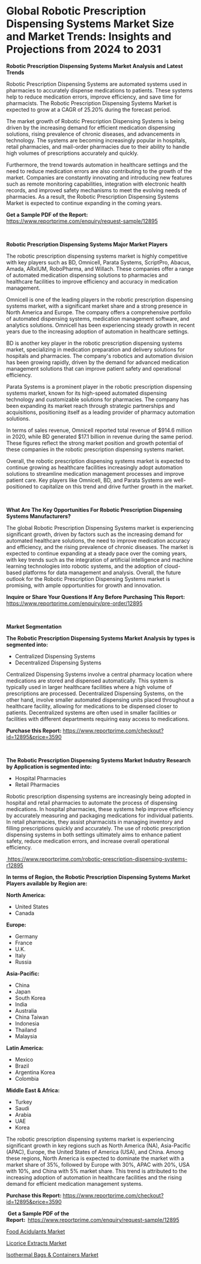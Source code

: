 <p><h1>Global Robotic Prescription Dispensing Systems Market Size and Market Trends: Insights and Projections from 2024 to 2031</h1></p><p><strong>Robotic Prescription Dispensing Systems Market Analysis and Latest Trends</strong></p>
<p><p>Robotic Prescription Dispensing Systems are automated systems used in pharmacies to accurately dispense medications to patients. These systems help to reduce medication errors, improve efficiency, and save time for pharmacists. The Robotic Prescription Dispensing Systems Market is expected to grow at a CAGR of 25.20% during the forecast period.</p><p>The market growth of Robotic Prescription Dispensing Systems is being driven by the increasing demand for efficient medication dispensing solutions, rising prevalence of chronic diseases, and advancements in technology. The systems are becoming increasingly popular in hospitals, retail pharmacies, and mail-order pharmacies due to their ability to handle high volumes of prescriptions accurately and quickly.</p><p>Furthermore, the trend towards automation in healthcare settings and the need to reduce medication errors are also contributing to the growth of the market. Companies are constantly innovating and introducing new features such as remote monitoring capabilities, integration with electronic health records, and improved safety mechanisms to meet the evolving needs of pharmacies. As a result, the Robotic Prescription Dispensing Systems Market is expected to continue expanding in the coming years.</p></p>
<p><strong>Get a Sample PDF of the Report:&nbsp;</strong> <a href="https://www.reportprime.com/enquiry/request-sample/12895">https://www.reportprime.com/enquiry/request-sample/12895</a></p>
<p>&nbsp;</p>
<p><strong>Robotic Prescription Dispensing Systems Major Market Players</strong></p>
<p><p>The robotic prescription dispensing systems market is highly competitive with key players such as BD, Omnicell, Parata Systems, ScriptPro, Abacus, Amada, ARxIUM, RoboPharma, and Willach. These companies offer a range of automated medication dispensing solutions to pharmacies and healthcare facilities to improve efficiency and accuracy in medication management.</p><p>Omnicell is one of the leading players in the robotic prescription dispensing systems market, with a significant market share and a strong presence in North America and Europe. The company offers a comprehensive portfolio of automated dispensing systems, medication management software, and analytics solutions. Omnicell has been experiencing steady growth in recent years due to the increasing adoption of automation in healthcare settings.</p><p>BD is another key player in the robotic prescription dispensing systems market, specializing in medication preparation and delivery solutions for hospitals and pharmacies. The company's robotics and automation division has been growing rapidly, driven by the demand for advanced medication management solutions that can improve patient safety and operational efficiency.</p><p>Parata Systems is a prominent player in the robotic prescription dispensing systems market, known for its high-speed automated dispensing technology and customizable solutions for pharmacies. The company has been expanding its market reach through strategic partnerships and acquisitions, positioning itself as a leading provider of pharmacy automation solutions.</p><p>In terms of sales revenue, Omnicell reported total revenue of $914.6 million in 2020, while BD generated $17.1 billion in revenue during the same period. These figures reflect the strong market position and growth potential of these companies in the robotic prescription dispensing systems market.</p><p>Overall, the robotic prescription dispensing systems market is expected to continue growing as healthcare facilities increasingly adopt automation solutions to streamline medication management processes and improve patient care. Key players like Omnicell, BD, and Parata Systems are well-positioned to capitalize on this trend and drive further growth in the market.</p></p>
<p>&nbsp;</p>
<p><strong>What Are The Key Opportunities For Robotic Prescription Dispensing Systems Manufacturers?</strong></p>
<p><p>The global Robotic Prescription Dispensing Systems market is experiencing significant growth, driven by factors such as the increasing demand for automated healthcare solutions, the need to improve medication accuracy and efficiency, and the rising prevalence of chronic diseases. The market is expected to continue expanding at a steady pace over the coming years, with key trends such as the integration of artificial intelligence and machine learning technologies into robotic systems, and the adoption of cloud-based platforms for data management and analysis. Overall, the future outlook for the Robotic Prescription Dispensing Systems market is promising, with ample opportunities for growth and innovation.</p></p>
<p><strong>Inquire or Share Your Questions If Any Before Purchasing This Report:</strong> <a href="https://www.reportprime.com/enquiry/pre-order/12895">https://www.reportprime.com/enquiry/pre-order/12895</a></p>
<p>&nbsp;</p>
<p><strong>Market Segmentation</strong></p>
<p><strong>The Robotic Prescription Dispensing Systems Market Analysis by types is segmented into:</strong></p>
<p><ul><li>Centralized Dispensing Systems</li><li>Decentralized Dispensing Systems</li></ul></p>
<p><p>Centralized Dispensing Systems involve a central pharmacy location where medications are stored and dispensed automatically. This system is typically used in larger healthcare facilities where a high volume of prescriptions are processed. Decentralized Dispensing Systems, on the other hand, involve smaller automated dispensing units placed throughout a healthcare facility, allowing for medications to be dispensed closer to patients. Decentralized systems are often used in smaller facilities or facilities with different departments requiring easy access to medications.</p></p>
<p><strong>Purchase this Report:&nbsp;</strong><a href="https://www.reportprime.com/checkout?id=12895&price=3590">https://www.reportprime.com/checkout?id=12895&price=3590</a></p>
<p>&nbsp;</p>
<p><strong>The Robotic Prescription Dispensing Systems Market Industry Research by Application is segmented into:</strong></p>
<p><ul><li>Hospital Pharmacies</li><li>Retail Pharmacies</li></ul></p>
<p><p>Robotic prescription dispensing systems are increasingly being adopted in hospital and retail pharmacies to automate the process of dispensing medications. In hospital pharmacies, these systems help improve efficiency by accurately measuring and packaging medications for individual patients. In retail pharmacies, they assist pharmacists in managing inventory and filling prescriptions quickly and accurately. The use of robotic prescription dispensing systems in both settings ultimately aims to enhance patient safety, reduce medication errors, and increase overall operational efficiency.</p></p>
<p><a href="https://www.reportprime.com/robotic-prescription-dispensing-systems-r12895">&nbsp;https://www.reportprime.com/robotic-prescription-dispensing-systems-r12895</a></p>
<p><strong>In terms of Region, the Robotic Prescription Dispensing Systems Market Players available by Region are:</strong></p>
<p>
    <p> <strong> North America: </strong>
        <ul>
            <li>United States</li>
            <li>Canada</li>
        </ul>
        </p> 
    <p> <strong> Europe: </strong>
        <ul>
            <li>Germany</li>
            <li>France</li>
            <li>U.K.</li>
            <li>Italy</li>
            <li>Russia</li>
        </ul>
        </p> 
    <p> <strong> Asia-Pacific: </strong>
        <ul>
            <li>China</li>
            <li>Japan</li>
            <li>South Korea</li>
            <li>India</li>
            <li>Australia</li>
            <li>China Taiwan</li>
            <li>Indonesia</li>
            <li>Thailand</li>
            <li>Malaysia</li>
        </ul>
        </p> 
    <p> <strong> Latin America: </strong>
        <ul>
            <li>Mexico</li>
            <li>Brazil</li>
            <li>Argentina Korea</li>
            <li>Colombia</li>
        </ul>
        </p> 
    <p> <strong> Middle East & Africa: </strong>
        <ul>
            <li>Turkey</li>
            <li>Saudi</li>
            <li>Arabia</li>
            <li>UAE</li>
            <li>Korea</li>
        </ul>
    </p>
    </p>
<p><p>The robotic prescription dispensing systems market is experiencing significant growth in key regions such as North America (NA), Asia-Pacific (APAC), Europe, the United States of America (USA), and China. Among these regions, North America is expected to dominate the market with a market share of 35%, followed by Europe with 30%, APAC with 20%, USA with 10%, and China with 5% market share. This trend is attributed to the increasing adoption of automation in healthcare facilities and the rising demand for efficient medication management systems.</p></p>
<p><strong>Purchase this Report: </strong><a href="https://www.reportprime.com/checkout?id=12895&price=3590">https://www.reportprime.com/checkout?id=12895&price=3590</a></p>
<p>&nbsp;<strong>Get a Sample PDF of the Report:&nbsp;&nbsp;</strong><a href="https://www.reportprime.com/enquiry/request-sample/12895">https://www.reportprime.com/enquiry/request-sample/12895</a></p>
<p><strong></strong></p>
<p><p><a href="https://florentine-yuzu-f42.notion.site/Food-Acidulants-Market-Provides-Detailed-Segmentation-of-this-Market-based-on-Type-Application-and-48b092adf0ed4319933969098a84be71">Food Acidulants Market</a></p><p><a href="https://changeable-paste-463.notion.site/Licorice-Extracts-Market-Size-Evaluating-its-Market-Trends-Growth-and-Projections-2024-2031-d118399379da455fb06af8c1fb77dcc9">Licorice Extracts Market</a></p><p><a href="https://fuschia-pecorino-a6d.notion.site/Isothermal-Bags-Containers-Market-Furnish-Information-about-Market-Size-Market-Share-Market-Dyna-c7d41dfd2e1e4a1e82df40e4733e6f5a">Isothermal Bags & Containers Market</a></p></p>